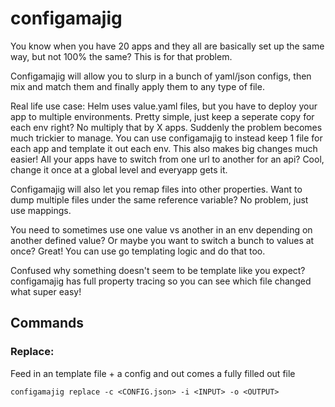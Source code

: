 # configamajig

You know when you have 20 apps and they all are basically set up the same way, but not 100% the same? This is for that problem.

Configamajig will allow you to slurp in a bunch of yaml/json configs, then mix and match them and finally apply them to any type of file.

Real life use case:
Helm uses value.yaml files, but you have to deploy your app to multiple environments. Pretty simple, just keep a seperate copy for each env right? No multiply that by X apps. Suddenly the problem becomes much trickier to manage. You can use configamajig to instead keep 1 file for each app and template it out each env. This also makes big changes much easier! All your apps have to switch from one url to another for an api? Cool, change it once at a global level and everyapp gets it.

Configamajig will also let you remap files into other properties. Want to dump multiple files under the same reference variable? No problem, just use mappings.

You need to sometimes use one value vs another in an env depending on another defined value? Or maybe you want to switch a bunch to values at once? Great! You can use go templating logic and do that too.

Confused why something doesn't seem to be template like you expect? configamajig has full property tracing so you can see which file changed what super easy!

## Commands

### Replace:
Feed in an template file + a config and out comes a fully filled out file

```configamajig replace -c <CONFIG.json> -i <INPUT> -o <OUTPUT>```
